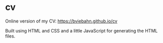 # cv
Online version of my CV: https://bviebahn.github.io/cv

Built using HTML and CSS and a little JavaScript for generating the HTML files.
